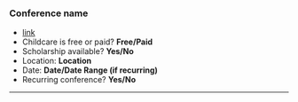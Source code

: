 ### Conference name
- [link](here)
- Childcare is free or paid? **Free/Paid**
- Scholarship available? **Yes/No**
- Location: **Location**
- Date: **Date/Date Range (if recurring)**
- Recurring conference? **Yes/No**

-----
